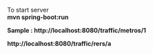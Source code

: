 To start server
<br><b>mvn spring-boot:run

Sample : 
http://localhost:8080/traffic/metros/1

http://localhost:8080/traffic/rers/a



